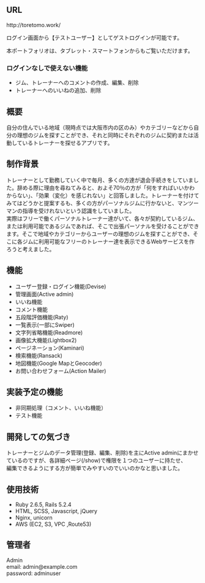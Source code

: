 <h2>URL</h2>
<p>http://toretomo.work/</p>
<p>ログイン画面から【テストユーザー】としてゲストログインが可能です。</p>
<p>本ポートフォリオは、タブレット・スマートフォンからもご覧いただけます。</p>

<h3>ログインなしで使えない機能</h3>
<ul>
  <li>ジム、トレーナーへのコメントの作成、編集、削除</li>
  <li>トレーナーへのいいねの追加、削除</li>
</ul>

<h2>概要</h2>
<p>自分の住んでいる地域（現時点では大阪市内の区のみ）やカテゴリーなどから自分の理想のジムを探すことができ、それと同時にそれぞれのジムに契約または活動しているトレーナーを探せるアプリです。</p>

<h2>制作背景</h2>
<p>トレーナーとして勤務していく中で毎月、多くの方達が退会手続きをしていました。辞める際に理由を尋ねてみると、およそ70％の方が「何をすればいいかわからない」、「効果（変化）を感じれない」と回答しました。トレーナーを付けてみてはどうかと提案するも、多くの方がパーソナルジムに行かないと、マンツーマンの指導を受けれないという認識をしていました。</br>実際はフリーで働くパーソナルトレーナー達がいて、各々が契約しているジム、または利用可能であるジムであれば、そこで出張パーソナルを受けることができます。そこで地域やカテゴリーからユーザーの理想のジムを探すことができ、そこに各ジムに利用可能なフリーのトレーナー達を表示できるWebサービスを作ろうと考えました。
</p>

<h2>機能</h2>
<ul>
  <li>ユーザー登録・ログイン機能(Devise)</li>
  <li>管理画面(Active admin)</li>
  <li>いいね機能</li>
  <li>コメント機能</li>
  <li>五段階評価機能(Raty)</li>
  <li>一覧表示(一部にSwiper)</li>
  <li>文字列省略機能(Readmore)</li>
  <li>画像拡大機能(Lightbox2)</li>
  <li>ページネーション(Kaminari)</li>
  <li>検索機能(Ransack)</li>
  <li>地図機能(Google MapとGeocoder)</li>
  <li>お問い合わせフォーム(Action Mailer)</li>
</ul>

<h2>実装予定の機能</h2>
<ul>
  <li>非同期処理（コメント、いいね機能）</li>
  <li>テスト機能</li>
</ul>

<h2>開発しての気づき</h2>
<p>トレーナーとジムのデータ管理(登録、編集、削除)を主にActive adminにまかせているのですが、各詳細ページ(/show)で権限を１つのユーザーに持たせ、</br>
編集できるようにする方が簡単でみやすいのでいいのかなと思いました。</p>

<h2>使用技術</h2>
<ul>
  <li>Ruby 2.6.5, Rails 5.2.4</li>
  <li>HTML, SCSS, Javascript, jQuery</li>
  <li>Nginx, unicorn</li>
  <li>AWS (EC2, S3, VPC ,Route53)</li>
</ul>

<h2>管理者</h2>
<p>Admin</br>
email: admin@example.com</br>
password: adminuser</br></p>
